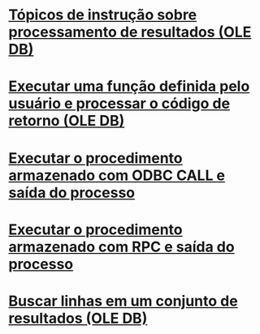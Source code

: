 # [Tópicos de instrução sobre processamento de resultados (OLE DB)](processing-results-how-to-topics-ole-db.md)

# [Executar uma função definida pelo usuário e processar o código de retorno (OLE DB)](execute-a-user-defined-function-and-process-return-code-ole-db.md)
# [Executar o procedimento armazenado com ODBC CALL e saída do processo](execute-stored-procedure-with-odbc-call-and-process-output.md)
# [Executar o procedimento armazenado com RPC e saída do processo](execute-stored-procedure-with-rpc-and-process-output.md)
# [Buscar linhas em um conjunto de resultados (OLE DB)](fetch-rows-from-a-result-set-ole-db.md)
